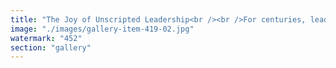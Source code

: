 ```yaml
---
title: "The Joy of Unscripted Leadership<br /><br />For centuries, leaders have tried to impose order—control systems, dictate narratives, shape the future. But what if they realized the ambient chaos is actually the most entertaining game in town?<br /><br />Instead of resisting unpredictability, they begin to participate authentically. They step into the flow, not to command, but to contribute.<br /><br />Decentralized play, not top-down control.<br /><br />In this world, leaders don’t issue mandates. They dance with emergence, responding to the rhythms of collective creativity. Governance shifts from rigid administration to fluid resonance—a system where engagement trumps domination.<br /><br />Maybe the future isn’t about eliminating disorder, but learning to surf its waves with delight.<br /><br /><br />#ResonantLeadership <br />#FractalFlow <br />#SystemicRecalibration"
image: "./images/gallery-item-419-02.jpg"
watermark: "452"
section: "gallery"
---
```

